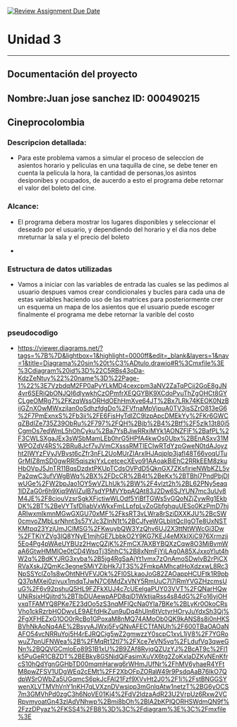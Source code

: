 [![Review Assignment Due Date](https://classroom.github.com/assets/deadline-readme-button-22041afd0340ce965d47ae6ef1cefeee28c7c493a6346c4f15d667ab976d596c.svg)](https://classroom.github.com/a/MuElT52l)
# Unidad 3
---
## Documentación del proyecto
Nombre:Juan jose sanchez
ID:  000490215
---
## Cineprocolombia
 
### Descripcion detallada:
 
- Para este problema vamos a simular el proceso de seleccion de asientos horario y peliculas en una taquilla de cine, se debe tener en cuenta la pelicula la hora, la cantidad de personas,los asintos desiponibes y ocupados, de aucerdo a esto el programa debe retornar el valor del boleto del cine.
 
### Alcance:
 
- El programa debera mostrar los lugares disponibles y seleccionar el deseado por el usuario, y dependiendo del horario y el dia nos debe mreturnar la sala y el precio del boleto
 
-
 
### Estructura de datos utilizadas
- Vamos a iniciar con las variables de entrada las cuales se las pedimos al usuario
despues vamos crear condicionales y bucles para cada una de estas variables haciendo uso de las matrices para posteriormente crer un esquema un mapa de los asientos que el usuario puede escoger finalmente el programa me debe retornar la varible del costo







### pseudocodigo 

- https://viewer.diagrams.net/?tags=%7B%7D&lightbox=1&highlight=0000ff&edit=_blank&layers=1&nav=1&title=Diagrama%20sin%20t%C3%ADtulo.drawio#R%3Cmxfile%3E%3Cdiagram%20id%3D%22C5RBs43oDa-KdzZeNtuy%22%20name%3D%22Page-1%22%3E7VzbdqM2FP0aPyYLkMD4cexcpm3aNV2ZaTqPCii2GoE8gJN4vr6SERiQbONJQI6dlywkhCzOPmfrXEQGYBK9XCdoPvuThZgOHCt8GYCLgeOMRg7%2FKzqWssORHdOEhHmXve64JT%2Bx7LRk74KEOK0NzBijGZnXOwMWxzjIan0oSdhzfdgDo%2FVfnaMpVjpuA0TV3jsSZrO813eG6%2F7PmExnxS%2Fb3ii%2FE6FisHyTdIZC9lzpApcDMEkYy%2FKr6GWCqZBdIZe735Z39ObRu%2F797%2FQH%2Bjb%2B4%2Btf%2F5zlk13t80j5CgmOs7edWmL5hOhCyku%2Ba7YsBJiwRRxiMYk1AONZFlF%2BafPL%2F3CWLSXgaJEx3sWSbMamLEb0hrG5HPfA4kwOs0Ubx%2BEnASxv31MWPOZdV4RS%2BRu8Jcf7vJVmCXsssRMTlECIwRTdYzpGweN0tdAJoyzht2IWYzFVyJVBvst6cZfr3nFL2UoMUrZIArxlHJAqjpIp3jafl48T66voqUTuGrMIZ8mSD0gwRRl5qiszkjYxLcetcecXEvo91AAoakBiEhC2RRkEEM8zkuHbOVpJ5JnTR11BqsDzdxtPKUpTCdsOVPdD5QknGX7ZKsfirieNWbKZL5vPa2qwC3ufVWgBWq%2BX%2FDcCR%2B4t%2BeKx%2BTBhl7PndPbjDIwUGe%2FW2bpJao1OY5wVZLhUk%2BW%2F4vlzt2h%2BL62PNy5eaq1lDZaG0r6h9Xiq9WilZulB7sdYPMVYbpAQAt83J2Dw6SJYUN7mc3uUv8M4JE%2F8ciouVzsrSgkXFjctiwWLOdf5YiBfTGWs5vGQoNZjZywRg1EkbDK%2BT%2BeVYTsfDliabVxWkxFmLLpfpLvZoGbfghquUESo0KzPmD7hjARIwxmIkmnMGwGXGU70xMF%2FksRT3vLWra8rSziDXXKJU%2BcSW0cmvoZMbLsrNhnt3s57YJc3ZInN1t%2BCJfyeWGLbIitQcIIgOTe8UxNSTKMtpq23YzjUmJClMSG%2FKwuybQW3YzQhv6UJ2X3ttNtWWcGi3Dw%2FTKiYZVg3IQ8YNyE1mjhGE7LbbkO2Y9KG7KEJ4eMXklXiC976Xrmzji5Eo4Pg4pWAeUYBUz2HwcQZjK%2FmCX7AXBYBQXzCqw8O3MiBvmWaA6GtwHMMlOe0tCD4WsqTj35hhC%2B8xNmFjYjLAg0A85XJxxoYlut4hW2q%2BdKYJRG3xyba%2B5jg4RgSaAjYt1vmx7zOnAmoSDwlvB2rPiCXRVaXskJZQmKc3egneSMiYZibHk7JT3S%2FmkpAMhcatHoXdzxwL8Rc3NpSSYclZo1s8wOhtNHVFVJOk%2FI0SLkaoJoG82ZAOappHCUFtk1R9pbQ37pMXei0zjvux1mdqTJwN7C6MdZxVNY5RmUuC7I7lRmYVGZHzcmsUuG%2F6v92pshuQ5HL9FZFkXUJ4c7cUEelgaPUY03VVT%2FQNarHQwUNjRsjxHQjitrd%2BTIbDUAewpAPD8qjD1WktijaRss4s84dG%2Fo16yjOHvxqTFAMYQ8PKe7E23dOo5zS3nqMFlQcNa0YIa7BKe%2BLyKr0OkoCRsVho1ckRzrbHODwvLE9AEfdHkZun9uDq4hUln6tVctyrHOryJuYdxSh3Qj%2FgXFHEZxG1OO0rRcBo1GPoxaM8nMQ74AMoOb0QK9kANS8s8i0nHKSBVhNkAoNq4AE%2BsyyAJWxj5FvQNvAFECTfANUh%2F600TBaOAOaNAFO54vcNRRuYoj5H4rEJRQCig5wZ2gmwzzY0scpC1xvL1jV8%2F7YGRowuZ7pnUFNWea%2B%2FMqRt12tI7%2FXce7eVN5vq%2FLdufVq3qweGNn%2BQQVGCmloEo89S1B1xU%2B9ZAf8RvjqQZUzYJ%2BcAT9c%2Fl1k5PuGeR1CBZDT%2BEBky8GSNidQjFasimXuVX6tg2ZoKxlaDZKyNEnKfrcS10hQdYgnGGHbTD00mqmHarwg6rWHmJUfNr%2FhMV6yhaeR4YFtM8pwZFSV1UDgWEq2cEMt%2FF2XbOFpZORaW49r9PsdqAaB76lkO7QdpWSrOWbZa5UGqmcS6pkJcFAl21Fzf9XVvHt2J0%2F1i%2FstBNGGSYwenXLVTMVhVnY1nKH7qLVXznDVwsipp3mGnlqAtw1netzT%2BG6yOCS7m3GMVhPd0zgC3h6NoVE01Kj4%2FdV2ldzaAdR23U2VrpUz6Rxw2VCRpvmyoatGn43zlAdVNhwp%2Bmi8bOh%2BlA2bKPlQORHSWdmQN9f%2FzzDPyaz%2FKSS4%2FB8%3D%3C%2Fdiagram%3E%3C%2Fmxfile%3E




